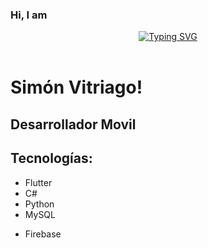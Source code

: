 ### Hi, I am

<div align="center">
  <a href="https://git.io/typing-svg">
    <img src="https://readme-typing-svg.demolab.com?font=Fira+Code&duration=4000&pause=1000&color=0000FF00&center=true&vCenter=true&width=435&lines=Sim%C3%B3n+Vitriago;Flutter+Developer" alt="Typing SVG">
  </a>
</div>

</br>

# Simón Vitriago!
## Desarrollador Movil

## Tecnologías:
 * Flutter
 * C#
 * Python
 * MySQL
 + Firebase
